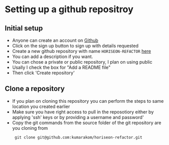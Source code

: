 # Setting up a github repositroy 

## Initial setup

- Anyone can create an account on [Github](https://www.github.com)
- Click on the sign up button to sign up with details requested
- Create a new github repository with name `HORISEON-REFACTOR` [here](https://github.com/new)
- You can add a description if you want.
- You can chose a private or public repository, I plan on using public
- Usally I check the box for "Add a README file" 
- Then click 'Create repository'

## Clone a repository 

- If you plan on cloning this repository you can perform the steps to same location you created earlier 
- Make sure you have right access to pull in the reposotiory either by applying 'ssh' keys or by providing a username and password'
- Copy the git commands from the source folder of the git repository are you cloning from 
   ```
    git clone git@github.com:kumarakom/horiseon-refactor.git
   ```


